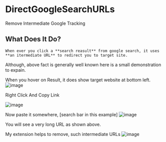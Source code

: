 # DirectGoogleSearchURLs
Remove Intermediate Google Tracking

## What Does It Do?
`When ever you click a **search reasult** from google search, it uses **an itermediate URL** to redirect you to target site.`

Although, above fact is generally well known here is a small demonstration to expain.

When you hover on Result, it does show target website at bottom left.
![image](https://user-images.githubusercontent.com/77914957/116513254-ed2c9b00-a8e6-11eb-82ef-ed13cd739a2e.png)

Right Click And Copy Link


![image](https://user-images.githubusercontent.com/77914957/116513308-00d80180-a8e7-11eb-988c-e906e0e29582.png)


Now paste it somewhere, [search bar in this example]
![image](https://user-images.githubusercontent.com/77914957/116513370-1a794900-a8e7-11eb-834c-ea1c7937da7c.png)

You will see a very long URL as shown above.

My extension helps to remove, such intermediate URLs
![image](https://user-images.githubusercontent.com/77914957/116513521-58766d00-a8e7-11eb-99aa-129f989668a2.png)
